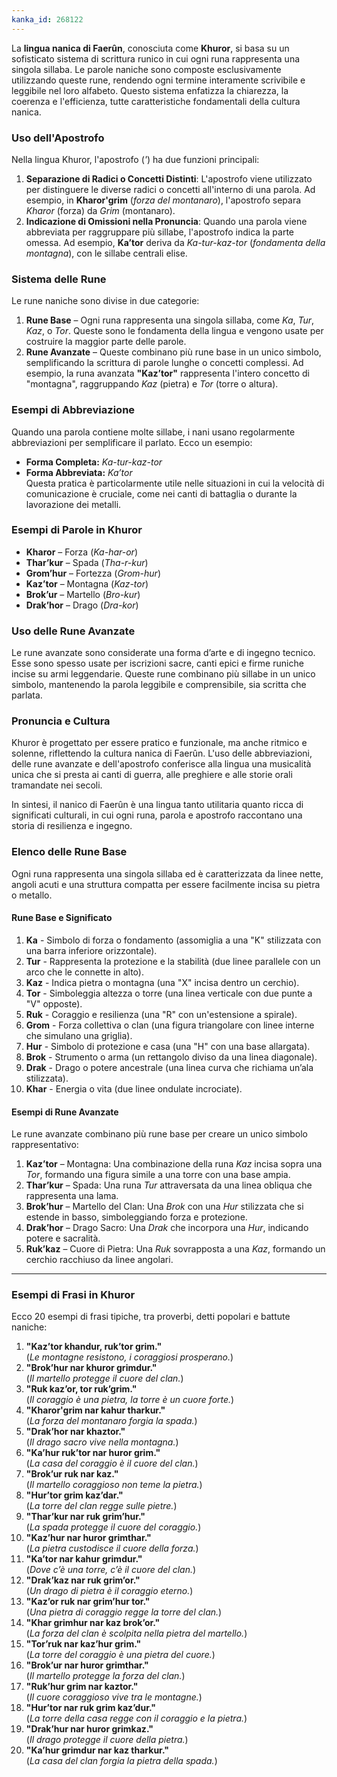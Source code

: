 ```yaml
---
kanka_id: 268122
---
```


La **lingua nanica di Faerûn**, conosciuta come **Khuror**, si basa su un sofisticato sistema di scrittura runico in cui ogni runa rappresenta una singola sillaba. Le parole naniche sono composte esclusivamente utilizzando queste rune, rendendo ogni termine interamente scrivibile e leggibile nel loro alfabeto. Questo sistema enfatizza la chiarezza, la coerenza e l'efficienza, tutte caratteristiche fondamentali della cultura nanica.

### **Uso dell'Apostrofo**

Nella lingua Khuror, l'apostrofo (*'*) ha due funzioni principali:

1. **Separazione di Radici o Concetti Distinti**: L'apostrofo viene utilizzato per distinguere le diverse radici o concetti all'interno di una parola. Ad esempio, in **Kharor'grim** (*forza del montanaro*), l'apostrofo separa *Kharor* (forza) da *Grim* (montanaro).
2. **Indicazione di Omissioni nella Pronuncia**: Quando una parola viene abbreviata per raggruppare più sillabe, l'apostrofo indica la parte omessa. Ad esempio, **Ka’tor** deriva da *Ka-tur-kaz-tor* (*fondamenta della montagna*), con le sillabe centrali elise.

### **Sistema delle Rune**

Le rune naniche sono divise in due categorie:

1. **Rune Base** – Ogni runa rappresenta una singola sillaba, come *Ka*, *Tur*, *Kaz*, o *Tor*. Queste sono le fondamenta della lingua e vengono usate per costruire la maggior parte delle parole.
2. **Rune Avanzate** – Queste combinano più rune base in un unico simbolo, semplificando la scrittura di parole lunghe o concetti complessi. Ad esempio, la runa avanzata **"Kaz’tor"** rappresenta l'intero concetto di "montagna", raggruppando *Kaz* (pietra) e *Tor* (torre o altura).

### **Esempi di Abbreviazione**

Quando una parola contiene molte sillabe, i nani usano regolarmente abbreviazioni per semplificare il parlato. Ecco un esempio:

* **Forma Completa:** *Ka-tur-kaz-tor*
* **Forma Abbreviata:** *Ka’tor*  
  Questa pratica è particolarmente utile nelle situazioni in cui la velocità di comunicazione è cruciale, come nei canti di battaglia o durante la lavorazione dei metalli.

### **Esempi di Parole in Khuror**

* **Kharor** – Forza (*Ka-har-or*)
* **Thar’kur** – Spada (*Tha-r-kur*)
* **Grom’hur** – Fortezza (*Grom-hur*)
* **Kaz’tor** – Montagna (*Kaz-tor*)
* **Brok’ur** – Martello (*Bro-kur*)
* **Drak’hor** – Drago (*Dra-kor*)

### **Uso delle Rune Avanzate**

Le rune avanzate sono considerate una forma d’arte e di ingegno tecnico. Esse sono spesso usate per iscrizioni sacre, canti epici e firme runiche incise su armi leggendarie. Queste rune combinano più sillabe in un unico simbolo, mantenendo la parola leggibile e comprensibile, sia scritta che parlata.

### **Pronuncia e Cultura**

Khuror è progettato per essere pratico e funzionale, ma anche ritmico e solenne, riflettendo la cultura nanica di Faerûn. L'uso delle abbreviazioni, delle rune avanzate e dell'apostrofo conferisce alla lingua una musicalità unica che si presta ai canti di guerra, alle preghiere e alle storie orali tramandate nei secoli.

In sintesi, il nanico di Faerûn è una lingua tanto utilitaria quanto ricca di significati culturali, in cui ogni runa, parola e apostrofo raccontano una storia di resilienza e ingegno.

### **Elenco delle Rune Base**

Ogni runa rappresenta una singola sillaba ed è caratterizzata da linee nette, angoli acuti e una struttura compatta per essere facilmente incisa su pietra o metallo.

#### **Rune Base e Significato**

1. **Ka** - Simbolo di forza o fondamento (assomiglia a una "K" stilizzata con una barra inferiore orizzontale).
2. **Tur** - Rappresenta la protezione e la stabilità (due linee parallele con un arco che le connette in alto).
3. **Kaz** - Indica pietra o montagna (una "X" incisa dentro un cerchio).
4. **Tor** - Simboleggia altezza o torre (una linea verticale con due punte a "V" opposte).
5. **Ruk** - Coraggio e resilienza (una "R" con un'estensione a spirale).
6. **Grom** - Forza collettiva o clan (una figura triangolare con linee interne che simulano una griglia).
7. **Hur** - Simbolo di protezione e casa (una "H" con una base allargata).
8. **Brok** - Strumento o arma (un rettangolo diviso da una linea diagonale).
9. **Drak** - Drago o potere ancestrale (una linea curva che richiama un’ala stilizzata).
10. **Khar** - Energia o vita (due linee ondulate incrociate).

#### **Esempi di Rune Avanzate**

Le rune avanzate combinano più rune base per creare un unico simbolo rappresentativo:

1. **Kaz’tor** – Montagna: Una combinazione della runa *Kaz* incisa sopra una *Tor*, formando una figura simile a una torre con una base ampia.
2. **Thar’kur** – Spada: Una runa *Tur* attraversata da una linea obliqua che rappresenta una lama.
3. **Brok’hur** – Martello del Clan: Una *Brok* con una *Hur* stilizzata che si estende in basso, simboleggiando forza e protezione.
4. **Drak’hor** – Drago Sacro: Una *Drak* che incorpora una *Hur*, indicando potere e sacralità.
5. **Ruk’kaz** – Cuore di Pietra: Una *Ruk* sovrapposta a una *Kaz*, formando un cerchio racchiuso da linee angolari.

***

### **Esempi di Frasi in Khuror**

Ecco 20 esempi di frasi tipiche, tra proverbi, detti popolari e battute naniche:

1. **"Kaz’tor khandur, ruk’tor grim."**  
   (*Le montagne resistono, i coraggiosi prosperano.*)
2. **"Brok’hur nar khuror grimdur."**  
   (*Il martello protegge il cuore del clan.*)
3. **"Ruk kaz’or, tor ruk’grim."**  
   (*Il coraggio è una pietra, la torre è un cuore forte.*)
4. **"Kharor'grim nar kahur tharkur."**  
   (*La forza del montanaro forgia la spada.*)
5. **"Drak’hor nar khaztor."**  
   (*Il drago sacro vive nella montagna.*)
6. **"Ka’hur ruk’tor nar huror grim."**  
   (*La casa del coraggio è il cuore del clan.*)
7. **"Brok’ur ruk nar kaz."**  
   (*Il martello coraggioso non teme la pietra.*)
8. **"Hur’tor grim kaz’dar."**  
   (*La torre del clan regge sulle pietre.*)
9. **"Thar’kur nar ruk grim’hur."**  
   (*La spada protegge il cuore del coraggio.*)
10. **"Kaz’hur nar huror grimthar."**  
    (*La pietra custodisce il cuore della forza.*)
11. **"Ka’tor nar kahur grimdur."**  
    (*Dove c’è una torre, c’è il cuore del clan.*)
12. **"Drak’kaz nar ruk grim’or."**  
    (*Un drago di pietra è il coraggio eterno.*)
13. **"Kaz’or ruk nar grim’hur tor."**  
    (*Una pietra di coraggio regge la torre del clan.*)
14. **"Khar grimhur nar kaz brok’or."**  
    (*La forza del clan è scolpita nella pietra del martello.*)
15. **"Tor’ruk nar kaz’hur grim."**  
    (*La torre del coraggio è una pietra del cuore.*)
16. **"Brok’ur nar huror grimthar."**  
    (*Il martello protegge la forza del clan.*)
17. **"Ruk’hur grim nar kaztor."**  
    (*Il cuore coraggioso vive tra le montagne.*)
18. **"Hur’tor nar ruk grim kaz’dur."**  
    (*La torre della casa regge con il coraggio e la pietra.*)
19. **"Drak’hur nar huror grimkaz."**  
    (*Il drago protegge il cuore della pietra.*)
20. **"Ka’hur grimdur nar kaz tharkur."**  
    (*La casa del clan forgia la pietra della spada.*)